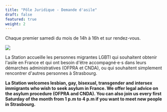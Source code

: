 ```yaml
---
title: "Pôle Juridique - Demande d'asile"
draft: false
featured: true
weight: 2
---
```


Chaque premier samedi du mois de 14h à 16h et sur rendez-vous.

![](/images/undraw_judge_katerina_limpitsouni_ny1q.svg)

La Station accueille les personnes migrantes LGBTI qui souhaitent obtenir l'asile en France et qui ont besoin d'être accompagné⋅e⋅s dans leurs démarches administratives (OFPRA et CNDA), ou qui souhaitent simplement rencontrer d'autres personnes à Strasbourg.

**La Station welcomes lesbian, gay, bisexual, transgender and intersex immigrants who wish to seek asylum in France. We offer legal advice on the asylum procedure (OFPRA and CNDA). You can also join us every first Saturday of the month from 1 p.m to 4 p.m if you want to meet new people in Strasbourg.**
